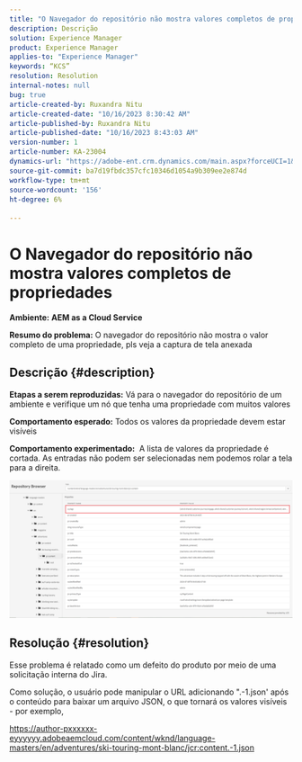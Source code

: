```yaml
---
title: "O Navegador do repositório não mostra valores completos de propriedades"
description: Descrição
solution: Experience Manager
product: Experience Manager
applies-to: "Experience Manager"
keywords: “KCS”
resolution: Resolution
internal-notes: null
bug: true
article-created-by: Ruxandra Nitu
article-created-date: "10/16/2023 8:30:42 AM"
article-published-by: Ruxandra Nitu
article-published-date: "10/16/2023 8:43:03 AM"
version-number: 1
article-number: KA-23004
dynamics-url: "https://adobe-ent.crm.dynamics.com/main.aspx?forceUCI=1&pagetype=entityrecord&etn=knowledgearticle&id=68ec2944-fe6b-ee11-8df0-6045bd006e5a"
source-git-commit: ba7d19fbdc357cfc10346d1054a9b309ee2e874d
workflow-type: tm+mt
source-wordcount: '156'
ht-degree: 6%

---
```


# O Navegador do repositório não mostra valores completos de propriedades


<b>Ambiente:</b> <b>AEM as a Cloud Service</b>

<b>Resumo do problema:</b> O navegador do repositório não mostra o valor completo de uma propriedade, pls veja a captura de tela anexada

## Descrição {#description}


<b>Etapas a serem reproduzidas:</b> Vá para o navegador do repositório de um ambiente e verifique um nó que tenha uma propriedade com muitos valores

<b>Comportamento esperado:</b> Todos os valores da propriedade devem estar visíveis

<b>Comportamento experimentado:</b>  A lista de valores da propriedade é cortada. As entradas não podem ser selecionadas nem podemos rolar a tela para a direita.



![](assets/05df7e78-ff6b-ee11-8df0-6045bd006e5a.png)


## Resolução {#resolution}


Esse problema é relatado como um defeito do produto por meio de uma solicitação interna do Jira.

Como solução, o usuário pode manipular o URL adicionando &quot;.-1.json&#39; após o conteúdo para baixar um arquivo JSON, o que tornará os valores visíveis - por exemplo,

https://author-pxxxxxx-eyyyyyy.adobeaemcloud.com/content/wknd/language-masters/en/adventures/ski-touring-mont-blanc/jcr:content.-1.json
